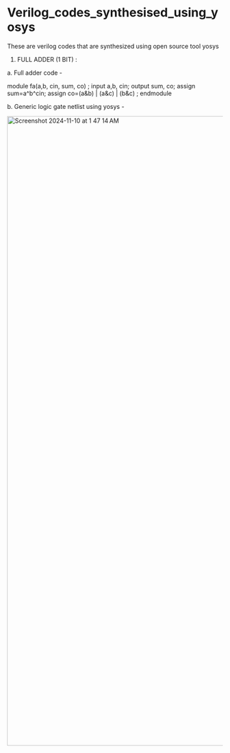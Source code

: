 # Verilog_codes_synthesised_using_yosys
These are verilog codes that are synthesized using open source tool yosys


1. FULL ADDER (1 BIT) :
   
   
a. Full adder code -
   
module fa(a,b, cin, sum, co) ;
input a,b, cin;
output sum, co;
assign sum=a^b^cin;
assign co=(a&b) | (a&c) | (b&c) ;
endmodule

b. Generic logic gate netlist using yosys - 

<img width="1470" alt="Screenshot 2024-11-10 at 1 47 14 AM" src="https://github.com/user-attachments/assets/731341ac-6bba-4c05-b617-81865203f821">


  
